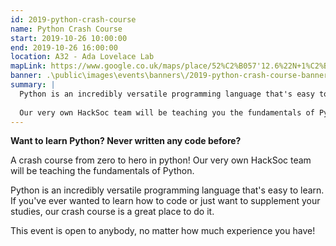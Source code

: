 ```yaml
---
id: 2019-python-crash-course
name: Python Crash Course
start: 2019-10-26 10:00:00
end: 2019-10-26 16:00:00
location: A32 - Ada Lovelace Lab
mapLink: https://www.google.co.uk/maps/place/52%C2%B057'12.6%22N+1%C2%B011'14.1%22W/@52.953488,-1.1877845,17.15z/data=!3m1!4b1!4m6!3m5!1s0x0:0x0!7e2!8m2!3d52.9534883!4d-1.1872358
banner: .\public\images\events\banners\/2019-python-crash-course-banner.jpg
summary: |
  Python is an incredibly versatile programming language that's easy to learn. If you've ever wanted to learn how to code or just want to supplement your studies, our crash course is a great place to do it.
  
  Our very own HackSoc team will be teaching you the fundamentals of Python!
---
```


__Want to learn Python? Never written any code before?__

A crash course from zero to hero in python! Our very own HackSoc team will be teaching the fundamentals of Python.

Python is an incredibly versatile programming language that's easy to learn. If you've ever wanted to learn how to code or just want to supplement your studies, our crash course is a great place to do it.

This event is open to anybody, no matter how much experience you have!